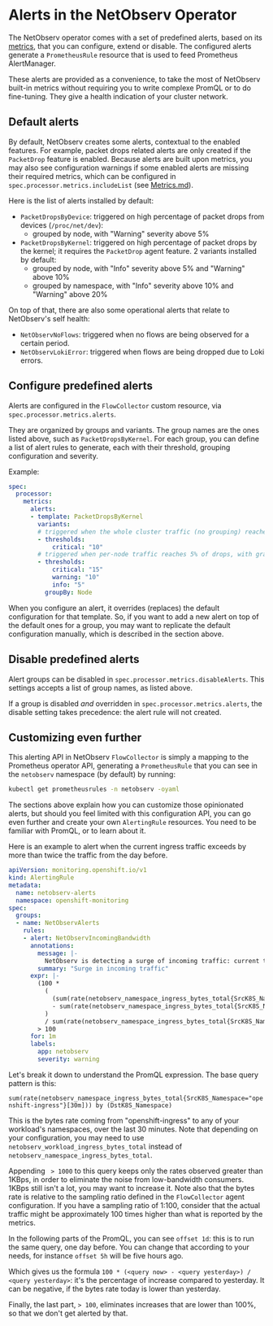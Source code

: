 # Alerts in the NetObserv Operator

The NetObserv operator comes with a set of predefined alerts, based on its [metrics](./Metrics.md), that you can configure, extend or disable.
The configured alerts generate a `PrometheusRule` resource that is used to feed Prometheus AlertManager.

These alerts are provided as a convenience, to take the most of NetObserv built-in metrics without requiring you to write complexe PromQL or to do fine-tuning. They give a health indication of your cluster network.

## Default alerts

By default, NetObserv creates some alerts, contextual to the enabled features. For example, packet drops related alerts are only created if the `PacketDrop` feature is enabled. Because alerts are built upon metrics, you may also see configuration warnings if some enabled alerts are missing their required metrics, which can be configured in `spec.processor.metrics.includeList` (see [Metrics.md](./Metrics.md)).

Here is the list of alerts installed by default:

- `PacketDropsByDevice`: triggered on high percentage of packet drops from devices (`/proc/net/dev`):
  - grouped by node, with "Warning" severity above 5%
- `PacketDropsByKernel`: triggered on high percentage of packet drops by the kernel; it requires the `PacketDrop` agent feature. 2 variants installed by default:
  - grouped by node, with "Info" severity above 5% and "Warning" above 10%
  - grouped by namespace, with "Info" severity above 10% and "Warning" above 20%

On top of that, there are also some operational alerts that relate to NetObserv's self health:

- `NetObservNoFlows`: triggered when no flows are being observed for a certain period.
- `NetObservLokiError`: triggered when flows are being dropped due to Loki errors.

## Configure predefined alerts

Alerts are configured in the `FlowCollector` custom resource, via `spec.processor.metrics.alerts`.

They are organized by groups and variants. The group names are the ones listed above, such as `PacketDropsByKernel`. For each group, you can define a list of alert rules to generate, each with their threshold, grouping configuration and severity.

Example:

```yaml
spec:
  processor:
    metrics:
      alerts:
      - template: PacketDropsByKernel
        variants:
        # triggered when the whole cluster traffic (no grouping) reaches 10% of drops
        - thresholds:
            critical: "10"
        # triggered when per-node traffic reaches 5% of drops, with gradual severity
        - thresholds:
            critical: "15"
            warning: "10"
            info: "5"
          groupBy: Node
```

When you configure an alert, it overrides (replaces) the default configuration for that template. So, if you want to add a new alert on top of the default ones for a group, you may want to replicate the default configuration manually, which is described in the section above.

## Disable predefined alerts

Alert groups can be disabled in `spec.processor.metrics.disableAlerts`. This settings accepts a list of group names, as listed above.

If a group is disabled _and_ overridden in `spec.processor.metrics.alerts`, the disable setting takes precedence: the alert rule will not created.

## Customizing even further

This alerting API in NetObserv `FlowCollector` is simply a mapping to the Prometheus operator API, generating a `PrometheusRule` that you can see in the `netobserv` namespace (by default) by running:

```bash
kubectl get prometheusrules -n netobserv -oyaml
```

The sections above explain how you can customize those opinionated alerts, but should you feel limited with this configuration API, you can go even further and create your own `AlertingRule` resources. You need to be familiar with PromQL, or to learn about it.

Here is an example to alert when the current ingress traffic exceeds by more than twice the traffic from the day before.

```yaml
apiVersion: monitoring.openshift.io/v1
kind: AlertingRule
metadata:
  name: netobserv-alerts
  namespace: openshift-monitoring
spec:
  groups:
  - name: NetObservAlerts
    rules:
    - alert: NetObservIncomingBandwidth
      annotations:
        message: |-
          NetObserv is detecting a surge of incoming traffic: current traffic to {{ $labels.DstK8S_Namespace }} has increased by more than 100% since yesterday.
        summary: "Surge in incoming traffic"
      expr: |-
        (100 *
          (
            (sum(rate(netobserv_namespace_ingress_bytes_total{SrcK8S_Namespace="openshift-ingress"}[30m])) by (DstK8S_Namespace) > 1000)
            - sum(rate(netobserv_namespace_ingress_bytes_total{SrcK8S_Namespace="openshift-ingress"}[30m] offset 1d)) by (DstK8S_Namespace)
          )
          / sum(rate(netobserv_namespace_ingress_bytes_total{SrcK8S_Namespace="openshift-ingress"}[30m] offset 1d)) by (DstK8S_Namespace))
        > 100
      for: 1m
      labels:
        app: netobserv
        severity: warning
```

Let's break it down to understand the PromQL expression. The base query pattern is this:

`sum(rate(netobserv_namespace_ingress_bytes_total{SrcK8S_Namespace="openshift-ingress"}[30m])) by (DstK8S_Namespace)`

This is the bytes rate coming from "openshift-ingress" to any of your workload's namespaces, over the last 30 minutes. Note that depending on your configuration, you may need to use `netobserv_workload_ingress_bytes_total` instead of `netobserv_namespace_ingress_bytes_total`.

Appending ` > 1000` to this query keeps only the rates observed greater than 1KBps, in order to eliminate the noise from low-bandwidth consumers. 1KBps still isn't a lot, you may want to increase it. Note also that the bytes rate is relative to the sampling ratio defined in the `FlowCollector` agent configuration. If you have a sampling ratio of 1:100, consider that the actual traffic might be approximately 100 times higher than what is reported by the metrics.

In the following parts of the PromQL, you can see `offset 1d`: this is to run the same query, one day before. You can change that according to your needs, for instance `offset 5h` will be five hours ago.

Which gives us the formula `100 * (<query now> - <query yesterday>) / <query yesterday>`: it's the percentage of increase compared to yesterday. It can be negative, if the bytes rate today is lower than yesterday.

Finally, the last part, `> 100`, eliminates increases that are lower than 100%, so that we don't get alerted by that.
